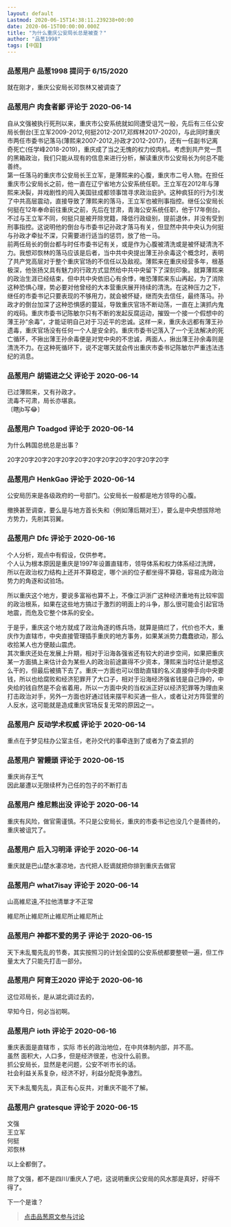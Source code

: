 ```yaml
---
layout: default
Lastmod: 2020-06-15T14:38:11.239238+00:00
date: 2020-06-15T00:00:00.000Z
title: "为什么重庆公安局长总是被查？"
author: "品葱1998"
tags: [中国]
---
```



### 品葱用户 **品葱1998** 提问于 6/15/2020
    
就在刚才，重庆公安局长邓恢林又被调查了
    
                

### 品葱用户 **肉食者鄙** 评论于 2020-06-14
        
自从文强被执行死刑以来，重庆市公安系统就如同遭受诅咒一般，先后有三任公安局长倒台(王立军2009-2012,何挺2012-2017,邓辉林2017-2020)，与此同时重庆市两任市委书记落马(薄熙来2007-2012,孙政才2012-2017)，还有一任副书记离奇死亡(任学峰2018-2019)，重庆成了当之无愧的权力绞肉机。考虑到共产党一贯的黑箱政治，我们只能从现有的信息来进行分析，解读重庆市公安局长为何总不能善终。  
第一任落马的重庆市公安局长王立军，是薄熙来的心腹，重庆市二号人物。在担任重庆市公安局长之前，他一直在辽宁省地方公安系统任职。王立军在2012年与薄熙来决裂，并戏剧性的闯入美国驻成都领事馆寻求政治庇护。这种疯狂的行为引发了中共高层震动，直接导致了薄熙来的落马，王立军也被刑事指控。继任公安局长何挺在12年奉命前往重庆之前，先后在甘肃，青海公安系统任职，他于17年倒台。不过与王立军不同，何挺只是被开除党籍，降低行政级别，提前退休，并没有受到刑事指控。这说明他的倒台与市委书记孙政才落马有关，但显然中共中央认为何挺与孙政才牵扯不深，只需要进行适当的惩罚，放了他一马。  
前两任局长的倒台都与时任市委书记有关，或是作为心腹被清洗或是被怀疑清洗不力。我想邓恢林的落马应该是后者，当中共中央提出薄王孙余毒这个概念时，表明了共产党高层对于整个重庆官场的不信任以及敌视。薄熙来在重庆经营多年，根基极深，他张扬又具有魅力的行政方式显然给中共中央留下了深刻印象。就算薄熙来的政治生涯已经结束，但中共中央依旧心有余悸，唯恐薄熙来东山再起，为了消除这种恐惧心理，势必要对他曾经的大本营重庆展开持续的清洗。在这种压力之下，继任的市委书记只要表现的不够用力，就会被怀疑，继而失去信任，最终落马。孙政才的倒台加深了这种恐惧感的蔓延，导致重庆官场不断动荡，一直在上演抓内鬼的戏码。重庆市委书记陈敏尔只有不断的发起反腐运动，摧毁一个接一个假想中的薄王孙“余毒”，才能证明自己对于习近平的忠诚。这样一来，重庆永远都有薄王孙遗毒，重庆官场没有任何一个人是安全的。重庆市委书记落入了一个无法解决的死亡循环，不揪出薄王孙余毒便是对党中央的不忠诚，两面人，揪出薄王孙余毒则是清洗不力。在这种死循环下，说不定哪天就会传出重庆市委书记陈敏尔严重违法违纪的消息。
        
                

### 品葱用户 **胡锡进之父** 评论于 2020-06-14
        
已过薄熙来，又有孙政才。  
流毒不可肃，局长亦堪哀。  
〔瞎jb写😂〕
        
                

### 品葱用户 **Toadgod** 评论于 2020-06-14
        
为什么韩国总统总是出事？  
  
20字20字20字20字20字20字20字20字20字20字20字20字
        
                

### 品葱用户 **HenkGao** 评论于 2020-06-14
        
公安局历来是各级政府的一号部门。公安局长一般都是地方领导的心腹。  
  
撤换甚至调查，要么是与地方首长失和（例如薄后期对王），要么是中央想拔除地方势力，先削其羽翼。
        
                

### 品葱用户 **Dfc** 评论于 2020-06-16
        
个人分析，观点中有假设，仅供参考。  
个人认为根本原因是重庆是1997年设置直辖市，领导体系和权力体系经过洗牌，所以在政治权力结构上还并不算稳定，哪个派的位子都坐得不算稳，容易成为政治势力的角逐和试验场。  
  
所以重庆这个地方，要说多富裕也算不上，不像江沪浙广这种经济重地有比较牢固的政治根系，如果在这些地方搞过于激烈的明面上的斗争，那么很可能会引起官场地震，而危及它整个体系的安全。  
  
于是乎，重庆这个地方就成了政治角逐的练兵场，就算是搞烂了，代价也不大，重庆作为直辖市，中央直接管理插手重庆的地方事务，如果某派势力蠢蠢欲动，那么收拾某人也方便敲山震虎。  
其次重庆还处在发展上升期，相对于沿海各强省还有较大的进步空间，如果把重庆某一方面搞上来估计会为某些人的政治前途赢得不少资本，薄熙来当时估计是想这么干的，但最后被搞下去了。重庆一方面也可以借助直辖的名义直接伸手向中央要钱，所以也给腐败和经济犯罪开了大口子，相对于沿海经济强省钱是自己挣的，中央给的钱自然是不会省着用，所以一方面中央的当权派正好以经济犯罪等为理由来打击政治对手，另外一方面也好通过钱来摆平和买通一些人，或者让对方阵营里的人反水，这可能就是造成重庆官场反复无常的原因之一。
        
                

### 品葱用户 **反动学术权威** 评论于 2020-06-14
        
重点在于梦见柱办公室主任，老孙交代的事牵连到了或者为了查孟抓的
        
                

### 品葱用户 **習饅頭** 评论于 2020-06-15
        
重庆尚存王气  
因此屡遭以无限续杯为己任的包子的不断打击
        
                

### 品葱用户 **维尼熊出没** 评论于 2020-06-14
        
重庆有风险，做官需谨慎。不只是公安局长，重庆的市委书记也没几个是善终的，重庆被诅咒了。
        
                

### 品葱用户 **后入习明泽** 评论于 2020-06-14
        
重庆就是巴山楚水凄凉地，古代把人贬谪就把你排到重庆去做官
        
                

### 品葱用户 **what7isay** 评论于 2020-06-14
        
山高維尼遠,不拉他清單才不正常  
  
維尼所止維尼所止維尼所止維尼所止
        
                

### 品葱用户 **神都不爱的男子** 评论于 2020-06-15
        
天下未乱蜀先乱的节奏，其实按照习的计划全国的公安系统都要整顿一遍，但工作量太大了只能先打击一部分。
        
                

### 品葱用户 **阿育王2020** 评论于 2020-06-16
        
这位邓局长，是从湖北调过去的，  
  
早知今日，何必当初啊。
        
                

### 品葱用户 **ioth** 评论于 2020-06-16
        
重庆表面是直辖市 ，实际 市长的政治地位，在中共体制内部，并不高。  
虽然 面积大，人口多，但是经济很差，也没什么前景。  
抓公安局长，显然是老问题，公安不听市长的话。  
社会利益关系复杂，经济不好，利益分配竞争激烈。  
  
天下未乱蜀先乱，真正有心反共，对重庆不能不了解。
        
                

### 品葱用户 **gratesque** 评论于 2020-06-15
        
文强  
王立军  
何挺  
邓恢林  
  
以上全都倒了。  
  
除了文强，都不是四川/重庆人了吧，这说明重庆公安局的风水那是真好，好得不得了。  
  
下一个是谁？
        
                





> [点击品葱原文参与讨论](https://pincong.rocks/question/27261)

